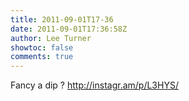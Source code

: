 ```yaml
---
title: 2011-09-01T17-36
date: 2011-09-01T17:36:58Z
author: Lee Turner
showtoc: false
comments: true
---
```


Fancy a dip ? http://instagr.am/p/L3HYS/

